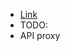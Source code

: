* [Link](https://cloud.google.com/apigee/docs/api-platform/get-started/basic-concepts)
* TODO:
* API proxy